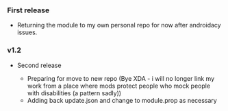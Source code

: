 ### First release

- Returning the module to my own personal repo for now after androidacy issues. 

### v1.2

- Second release

    - Preparing for move to new repo (Bye XDA - i will no longer link my work from a place where mods protect people who mock people with disabilities (a pattern sadly))
    - Adding back update.json and change to module.prop as necessary

